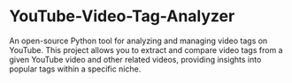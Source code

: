 # YouTube-Video-Tag-Analyzer
An open-source Python tool for analyzing and managing video tags on YouTube. This project allows you to extract and compare video tags from a given YouTube video and other related videos, providing insights into popular tags within a specific niche.
